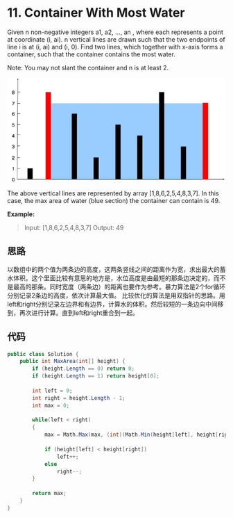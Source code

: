 # 11. Container With Most Water

Given n non-negative integers a1, a2, ..., an , where each represents a point at coordinate (i, ai). n vertical lines are drawn such that the two endpoints of line i is at (i, ai) and (i, 0). Find two lines, which together with x-axis forms a container, such that the container contains the most water.

Note: You may not slant the container and n is at least 2.

![img](image/question_11.jpg)

The above vertical lines are represented by array [1,8,6,2,5,4,8,3,7]. In this case, the max area of water (blue section) the container can contain is 49.

**Example:**

> Input: [1,8,6,2,5,4,8,3,7]
> Output: 49

## 思路

以数组中的两个值为两条边的高度，这两条竖线之间的距离作为宽，求出最大的蓄水体积。这个里面比较有意思的地方是，水位高度是由最短的那条边决定的，而不是最高的那条。同时宽度（两条边）的距离也要作为参考。暴力算法是2个for循环分别记录2条边的高度，依次计算最大值。
比较优化的算法是用双指针的思路。用left和right分别记录左边界和有边界，计算水的体积。然后较短的一条边向中间移到，再次进行计算。直到left和right重合到一起。

## 代码

```csharp
public class Solution {
    public int MaxArea(int[] height) {
        if (height.Length == 0) return 0;
        if (height.Length == 1) return height[0];

        int left = 0;
        int right = height.Length - 1;
        int max = 0;

        while(left < right)
        {
            max = Math.Max(max, (int)(Math.Min(height[left], height[right]) * (right - left)));

            if (height[left] < height[right])
                left++;
            else
                right--;
        }

        return max;
    }
}
```

